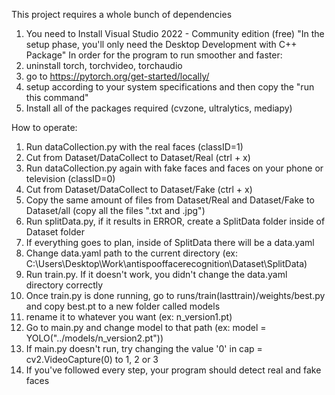 This project requires a whole bunch of dependencies
1. You need to Install Visual Studio 2022 - Community edition (free) "In the setup phase, you'll only need the Desktop Development with C++ Package"
  In order for the program to run smoother and faster:
  1. uninstall torch, torchvideo, torchaudio
  2. go to https://pytorch.org/get-started/locally/
  3. setup according to your system specifications and then copy the "run this command"
2. Install all of the packages required (cvzone, ultralytics, mediapy)

How to operate:
1. Run dataCollection.py with the real faces (classID=1)
2. Cut from Dataset/DataCollect to Dataset/Real (ctrl + x)
3. Run dataCollection.py again with fake faces and faces on your phone or television (classID=0)
4. Cut from Dataset/DataCollect to Dataset/Fake (ctrl + x)
5. Copy the same amount of files from Dataset/Real and Dataset/Fake to Dataset/all (copy all the files ".txt and .jpg")
6. Run splitData.py, if it results in ERROR, create a SplitData folder inside of Dataset folder
7. If everything goes to plan, inside of SplitData there will be a data.yaml
8. Change data.yaml path to the current directory (ex: C:\Users\Desktop\Work\antispooffacerecognition\Dataset\SplitData)
9. Run train.py. If it doesn't work, you didn't change the data.yaml directory correctly
10. Once train.py is done running, go to runs/train(lasttrain)/weights/best.py and copy best.pt to a new folder called models
11. rename it to whatever you want (ex: n_version1.pt)
12. Go to main.py and change model to that path (ex: model = YOLO("../models/n_version2.pt"))
13. If main.py doesn't run, try  changing the value '0' in cap = cv2.VideoCapture(0) to 1, 2 or 3
14. If you've followed every step, your program should detect real and fake faces
